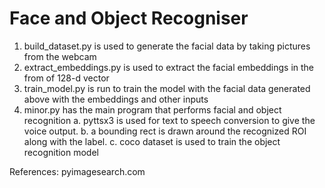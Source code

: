 # Face and Object Recogniser
 
1. build_dataset.py is used to generate the facial data by taking pictures from the webcam
2. extract_embeddings.py is used to extract the facial embeddings in the from of 128-d vector
3. train_model.py is run to train the model with the facial data generated above with the embeddings and other inputs
4. minor.py has the main program that performs facial and object recognition
	a. pyttsx3 is used for text to speech conversion to give the voice output.
	b. a bounding rect is drawn around the recognized ROI along with the label.
	c. coco dataset is used to train the object recognition model


References: pyimagesearch.com
